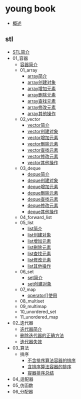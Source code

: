 
# young book

* [概述](README.md)

## stl

* [STL简介](stl/00_STL简介.md)
* 01_容器
    * [容器简介](stl/01_容器/00_容器简介.md)
    * 01_array
        * [array简介](stl/01_容器/01_array/01_array简介.md)
        * [array创建对象](stl/01_容器/01_array/02_array创建对象.md)
        * [array增加元素](stl/01_容器/01_array/03_array增加元素.md)
        * [array删除元素](stl/01_容器/01_array/04_array删除元素.md)
        * [array查找元素](stl/01_容器/01_array/05_array查找元素.md)
        * [array修改元素](stl/01_容器/01_array/06_array修改元素.md)
        * [array其他操作](stl/01_容器/01_array/07_array其他操作.md)
    * 02_vector
        * [vector简介](stl/01_容器/02_vector/01_vector简介.md)
        * [vector创建对象](stl/01_容器/02_vector/02_vector创建对象.md)
        * [vector增加元素](stl/01_容器/02_vector/03_vector增加元素.md)
        * [vector删除元素](stl/01_容器/02_vector/04_vector删除元素.md)
        * [vector查找元素](stl/01_容器/02_vector/05_vector查找元素.md)
        * [vector修改元素](stl/01_容器/02_vector/06_vector修改元素.md)
        * [vector其他操作](stl/01_容器/02_vector/07_vector其他操作.md)
    * 03_deque
        * [deque简介](stl/01_容器/03_deque/01_deque简介.md)
        * [deque创建对象](stl/01_容器/03_deque/02_deque创建对象.md)
        * [deque增加元素](stl/01_容器/03_deque/03_deque增加元素.md)
        * [deque删除元素](stl/01_容器/03_deque/04_deque删除元素.md)
        * [deque查找元素](stl/01_容器/03_deque/05_deque查找元素.md)
        * [deque修改元素](stl/01_容器/03_deque/06_deque修改元素.md)
        * [deque其他操作](stl/01_容器/03_deque/07_deque其他操作.md)
    * 04_forward_list
    * 05_list
        * [list简介](stl/01_容器/05_list/01_list简介.md)
        * [list创建对象](stl/01_容器/05_list/02_list创建对象.md)
        * [list增加元素](stl/01_容器/05_list/03_list增加元素.md)
        * [list删除元素](stl/01_容器/05_list/04_list删除元素.md)
        * [list查找元素](stl/01_容器/05_list/05_list查找元素.md)
        * [list修改元素](stl/01_容器/05_list/06_list修改元素.md)
        * [list其他操作](stl/01_容器/05_list/07_list其他操作.md)
    * 06_set
        * [set简介](stl/01_容器/06_set/01_set简介.md)
        * [set创建对象](stl/01_容器/06_set/02_set创建对象.md)
    * 07_map
        * [operator[]使用](stl/01_容器/07_map/operator[]使用.md)
    * 08_multiset
    * 09_multimap
    * 10_unordered_set
    * 11_unordered_map
* 02_迭代器
    * [迭代器简介](stl/02_迭代器/00_迭代器简介.md)
    * [删除迭代器的正确方法](stl/02_迭代器/删除迭代器的正确方法.md)
    * [迭代器失效](stl/02_迭代器/迭代器失效.md)
* 03_算法
    * 排序
        * [不含排序算法容器的排序](stl/03_算法/排序/01_不含排序算法容器的排序.md)
        * [含排序算法容器的排序](stl/03_算法/排序/02_含排序算法容器的排序.md)
        * [容器排序总结](stl/03_算法/排序/03_容器排序总结.md)
* 04_适配器
* 05_仿函数
* 06_分配器
